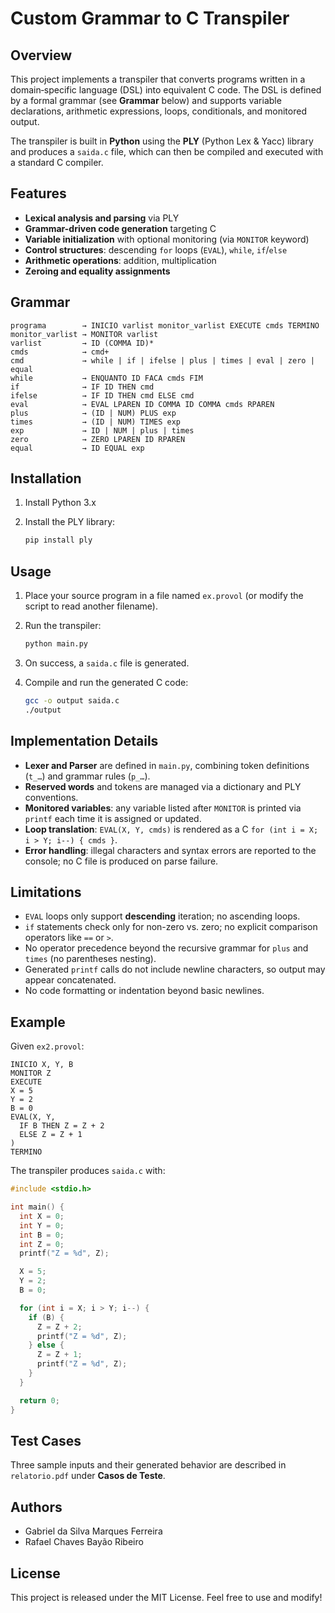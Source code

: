 # Custom Grammar to C Transpiler

## Overview

This project implements a transpiler that converts programs written in a domain‑specific language (DSL) into equivalent C code. The DSL is defined by a formal grammar (see **Grammar** below) and supports variable declarations, arithmetic expressions, loops, conditionals, and monitored output.

The transpiler is built in **Python** using the **PLY** (Python Lex & Yacc) library and produces a `saida.c` file, which can then be compiled and executed with a standard C compiler.

## Features

* **Lexical analysis and parsing** via PLY
* **Grammar-driven code generation** targeting C
* **Variable initialization** with optional monitoring (via `MONITOR` keyword)
* **Control structures**: descending `for` loops (`EVAL`), `while`, `if`/`else`
* **Arithmetic operations**: addition, multiplication
* **Zeroing and equality assignments**

## Grammar

```
programa        → INICIO varlist monitor_varlist EXECUTE cmds TERMINO
monitor_varlist → MONITOR varlist
varlist         → ID (COMMA ID)*
cmds            → cmd+
cmd             → while | if | ifelse | plus | times | eval | zero | equal
while           → ENQUANTO ID FACA cmds FIM
if              → IF ID THEN cmd
ifelse          → IF ID THEN cmd ELSE cmd
eval            → EVAL LPAREN ID COMMA ID COMMA cmds RPAREN
plus            → (ID | NUM) PLUS exp
times           → (ID | NUM) TIMES exp
exp             → ID | NUM | plus | times
zero            → ZERO LPAREN ID RPAREN
equal           → ID EQUAL exp
```

## Installation

1. Install Python 3.x
2. Install the PLY library:

   ```bash
   pip install ply
   ```

## Usage

1. Place your source program in a file named `ex.provol` (or modify the script to read another filename).
2. Run the transpiler:

   ```bash
   python main.py
   ```
3. On success, a `saida.c` file is generated.
4. Compile and run the generated C code:

   ```bash
   gcc -o output saida.c
   ./output
   ```

## Implementation Details

* **Lexer and Parser** are defined in `main.py`, combining token definitions (`t_…`) and grammar rules (`p_…`).
* **Reserved words** and tokens are managed via a dictionary and PLY conventions.
* **Monitored variables**: any variable listed after `MONITOR` is printed via `printf` each time it is assigned or updated.
* **Loop translation**: `EVAL(X, Y, cmds)` is rendered as a C `for (int i = X; i > Y; i--) { cmds }`.
* **Error handling**: illegal characters and syntax errors are reported to the console; no C file is produced on parse failure.

## Limitations

* `EVAL` loops only support **descending** iteration; no ascending loops.
* `if` statements check only for non-zero vs. zero; no explicit comparison operators like `==` or `>`.
* No operator precedence beyond the recursive grammar for `plus` and `times` (no parentheses nesting).
* Generated `printf` calls do not include newline characters, so output may appear concatenated.
* No code formatting or indentation beyond basic newlines.

## Example

Given `ex2.provol`:

```provol
INICIO X, Y, B
MONITOR Z
EXECUTE
X = 5
Y = 2
B = 0
EVAL(X, Y,
  IF B THEN Z = Z + 2
  ELSE Z = Z + 1
)
TERMINO
```

The transpiler produces `saida.c` with:

```c
#include <stdio.h>

int main() {
  int X = 0;
  int Y = 0;
  int B = 0;
  int Z = 0;
  printf("Z = %d", Z);

  X = 5;
  Y = 2;
  B = 0;

  for (int i = X; i > Y; i--) {
    if (B) {
      Z = Z + 2;
      printf("Z = %d", Z);
    } else {
      Z = Z + 1;
      printf("Z = %d", Z);
    }
  }

  return 0;
}
```

## Test Cases

Three sample inputs and their generated behavior are described in `relatorio.pdf` under **Casos de Teste**.

## Authors

* Gabriel da Silva Marques Ferreira
* Rafael Chaves Bayão Ribeiro

## License

This project is released under the MIT License. Feel free to use and modify!
